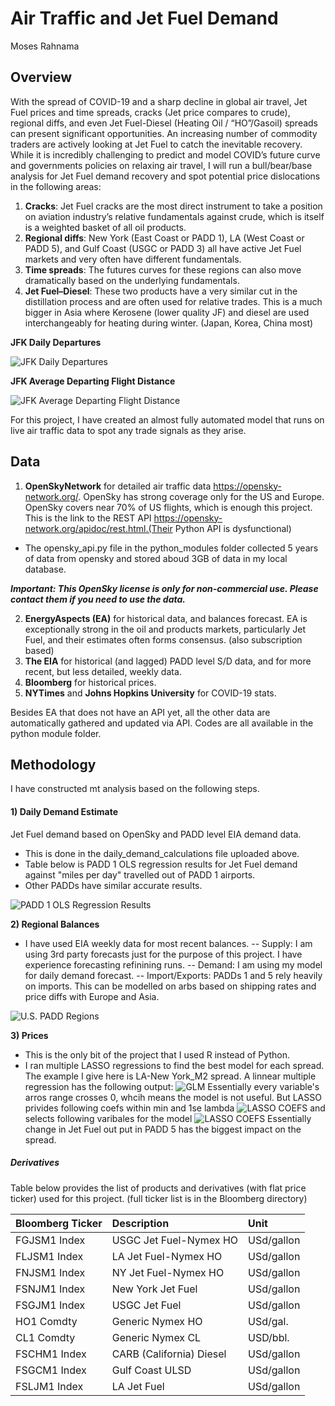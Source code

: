 # Air Traffic and Jet Fuel Demand
Moses Rahnama

## Overview
With the spread of COVID-19 and a sharp decline in global air travel, Jet Fuel prices and time spreads, cracks (Jet price compares to crude), regional diffs, and even Jet Fuel-Diesel (Heating Oil / “HO”/Gasoil) spreads can present significant opportunities.
An increasing number of commodity traders are actively looking at Jet Fuel to catch the inevitable recovery. While it is incredibly challenging to predict and model COVID’s future curve and governments policies on relaxing air travel, I will run a bull/bear/base analysis for Jet Fuel demand recovery and spot potential price dislocations in the following areas:
1) **Cracks**: Jet Fuel cracks are the most direct instrument to take a position on aviation industry’s relative fundamentals against crude, which is itself is a weighted basket of all oil products.
2) **Regional diffs**: New York (East Coast or PADD 1), LA (West Coast or PADD 5), and Gulf Coast (USGC or PADD 3) all have active Jet Fuel markets and very often have different fundamentals.
3) **Time spreads**: The futures curves for these regions can also move dramatically based on the underlying fundamentals. 
4) **Jet Fuel–Diesel**: These two products have a very similar cut in the distillation process and are often used for relative trades. This is a much bigger in Asia where Kerosene (lower quality JF) and diesel are used interchangeably for heating during winter. (Japan, Korea, China most) 


**JFK Daily Departures**

![JFK Daily Departures](https://github.com/mucholian/Air-Traffic/blob/master/supporting_data/jfk_daily_departures.png)


**JFK Average Departing Flight Distance**

![JFK Average Departing Flight Distance](https://github.com/mucholian/Air-Traffic/blob/master/supporting_data/jfk_distance.png)


For this project, I have created an almost fully automated model that runs on live air traffic data to spot any trade signals as they arise.

## Data
1) **OpenSkyNetwork** for detailed air traffic data https://opensky-network.org/. OpenSky has strong coverage only for the US and Europe. OpenSky covers near 70% of US flights, which is enough this project. This is the link to the REST API https://opensky-network.org/apidoc/rest.html.(Their Python API is dysfunctional)
- The opensky_api.py file in the python_modules folder collected 5 years of data from opensky and stored aboud 3GB of data in my local database. 

***Important: This OpenSky license is only for non-commercial use. Please contact them if you need to use the data.***

2) **EnergyAspects (EA)** for historical data, and balances forecast. EA is exceptionally strong in the oil and products markets, particularly Jet Fuel, and their estimates often forms consensus. (also subscription based)
3) **The EIA** for historical (and lagged) PADD level S/D data, and for more recent, but less detailed, weekly data.
4) **Bloomberg** for historical prices.
5) **NYTimes** and **Johns Hopkins University** for COVID-19 stats.

Besides EA that does not have an API yet, all the other data are automatically gathered and updated via API. Codes are all available in the python module folder.

## Methodology
I have constructed mt analysis based on the following steps.
#### 1) Daily Demand Estimate
Jet Fuel demand based on OpenSky and PADD level EIA demand data.
- This is done in the daily_demand_calculations file uploaded above.
- Table below is PADD 1 OLS regression results for Jet Fuel demand against "miles per day" travelled out of PADD 1 airports.
- Other PADDs have similar accurate results.

![PADD 1 OLS Regression Results](https://github.com/mucholian/Air-Traffic/blob/master/supporting_data/padd1_ols.JPG)


 **2) Regional Balances**
- I have used EIA weekly data for most recent balances.
-- Supply: I am using 3rd party forecasts just for the purpose of this project. I have experience forecasting refinining runs.
-- Demand: I am using my model for daily demand forecast.
-- Import/Exports: PADDs 1 and 5 rely heavily on imports. This can be modelled on arbs based on shipping rates and price diffs with Europe and Asia.

![U.S. PADD Regions](https://www.eia.gov/petroleum/gasdiesel/images/paddmap-gas-m2.png)

 **3) Prices**
 - This is the only bit of the project that I used R instead of Python.
 - I ran multiple LASSO regressions to find the best model for each spread.
 The example I give here is LA-New York_M2 spread.
 A linnear multiple regression has the following output:
![GLM](https://github.com/mucholian/Air-Traffic/blob/master/supporting_data/LM_1.png)
Essentially every variable's arros range crosses 0, whcih means the model is not useful.
But LASSO privides following coefs within min and 1se lambda
![LASSO COEFS](https://github.com/mucholian/Air-Traffic/blob/master/supporting_data/COEF_PLT.png)
and selects following varibales for the model
![LASSO COEFS](https://github.com/mucholian/Air-Traffic/blob/master/supporting_data/LASSO.png)
Essentially change in Jet Fuel out put in PADD 5 has the biggest impact on the spread.


##### Derivatives
Table below provides the list of products and derivatives (with flat price ticker) used for this project. (full ticker list is in the Bloomberg directory)

| Bloomberg Ticker | Description | Unit |
| :---         | :---  | :--- |
| FGJSM1 Index | USGC Jet Fuel-Nymex HO | USd/gallon |
| FLJSM1 Index | LA Jet Fuel-Nymex HO | USd/gallon |
| FNJSM1 Index | NY Jet Fuel-Nymex HO | USd/gallon |
| FSNJM1 Index | New York Jet Fuel | USd/gallon |
| FSGJM1 Index | USGC Jet Fuel | USd/gallon |
| HO1 Comdty | Generic Nymex HO | USd/gal. |
| CL1 Comdty | Generic Nymex CL | USD/bbl. |
| FSCHM1 Index |CARB (California) Diesel | USd/gallon |
| FSGCM1 Index |Gulf Coast ULSD | USd/gallon |
| FSLJM1 Index | LA Jet Fuel | USd/gallon |
